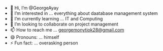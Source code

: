 - 👋 Hi, I’m @GeorgeAyay
- 👀 I’m interested in ... everything about daatabase management system
- 🌱 I’m currently learning ... IT and Computing
- 💞️ I’m looking to collaborate on project management
- 📫 How to reach me ... georgemonytiok28@gmail.com
- 😄 Pronouns: ... himself
- ⚡ Fun fact: ... overasking person

<!---
GeorgeAyay/GeorgeAyay is a ✨ special ✨ repository because its `README.md` (this file) appears on your GitHub profile.
You can click the Preview link to take a look at your changes.
--->
